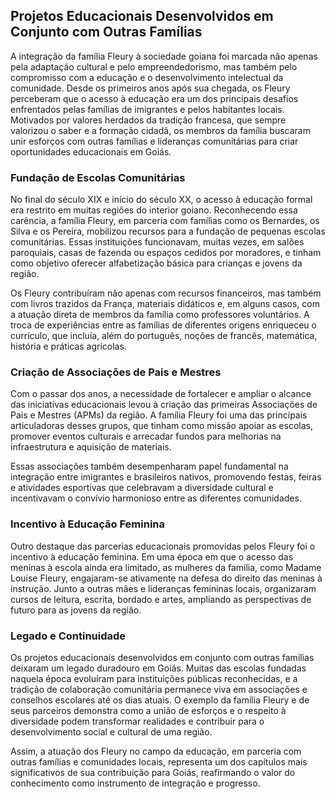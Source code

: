 ## Projetos Educacionais Desenvolvidos em Conjunto com Outras Famílias

A integração da família Fleury à sociedade goiana foi marcada não apenas pela adaptação cultural e pelo empreendedorismo, mas também pelo compromisso com a educação e o desenvolvimento intelectual da comunidade. Desde os primeiros anos após sua chegada, os Fleury perceberam que o acesso à educação era um dos principais desafios enfrentados pelas famílias de imigrantes e pelos habitantes locais. Motivados por valores herdados da tradição francesa, que sempre valorizou o saber e a formação cidadã, os membros da família buscaram unir esforços com outras famílias e lideranças comunitárias para criar oportunidades educacionais em Goiás.

### Fundação de Escolas Comunitárias

No final do século XIX e início do século XX, o acesso à educação formal era restrito em muitas regiões do interior goiano. Reconhecendo essa carência, a família Fleury, em parceria com famílias como os Bernardes, os Silva e os Pereira, mobilizou recursos para a fundação de pequenas escolas comunitárias. Essas instituições funcionavam, muitas vezes, em salões paroquiais, casas de fazenda ou espaços cedidos por moradores, e tinham como objetivo oferecer alfabetização básica para crianças e jovens da região.

Os Fleury contribuíram não apenas com recursos financeiros, mas também com livros trazidos da França, materiais didáticos e, em alguns casos, com a atuação direta de membros da família como professores voluntários. A troca de experiências entre as famílias de diferentes origens enriqueceu o currículo, que incluía, além do português, noções de francês, matemática, história e práticas agrícolas.

### Criação de Associações de Pais e Mestres

Com o passar dos anos, a necessidade de fortalecer e ampliar o alcance das iniciativas educacionais levou à criação das primeiras Associações de Pais e Mestres (APMs) da região. A família Fleury foi uma das principais articuladoras desses grupos, que tinham como missão apoiar as escolas, promover eventos culturais e arrecadar fundos para melhorias na infraestrutura e aquisição de materiais.

Essas associações também desempenharam papel fundamental na integração entre imigrantes e brasileiros nativos, promovendo festas, feiras e atividades esportivas que celebravam a diversidade cultural e incentivavam o convívio harmonioso entre as diferentes comunidades.

### Incentivo à Educação Feminina

Outro destaque das parcerias educacionais promovidas pelos Fleury foi o incentivo à educação feminina. Em uma época em que o acesso das meninas à escola ainda era limitado, as mulheres da família, como Madame Louise Fleury, engajaram-se ativamente na defesa do direito das meninas à instrução. Junto a outras mães e lideranças femininas locais, organizaram cursos de leitura, escrita, bordado e artes, ampliando as perspectivas de futuro para as jovens da região.

### Legado e Continuidade

Os projetos educacionais desenvolvidos em conjunto com outras famílias deixaram um legado duradouro em Goiás. Muitas das escolas fundadas naquela época evoluíram para instituições públicas reconhecidas, e a tradição de colaboração comunitária permanece viva em associações e conselhos escolares até os dias atuais. O exemplo da família Fleury e de seus parceiros demonstra como a união de esforços e o respeito à diversidade podem transformar realidades e contribuir para o desenvolvimento social e cultural de uma região.

Assim, a atuação dos Fleury no campo da educação, em parceria com outras famílias e comunidades locais, representa um dos capítulos mais significativos de sua contribuição para Goiás, reafirmando o valor do conhecimento como instrumento de integração e progresso.